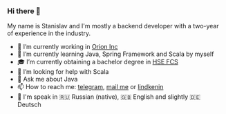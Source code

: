 ### Hi there 👋

My name is Stanislav and I'm mostly a backend developer with a two-year of experience in the industry.
- 🔭 I’m currently working in [Orion Inc](https://www.orioninc.com/) 
- 🌱 I’m currently learning Java, Spring Framework and Scala by myself
- 🎓 I’m currently obtaining a bachelor degree in [HSE FCS](https://nnov.hse.ru/en/ba/se/)
- 🤔 I’m looking for help with Scala
- 💬 Ask me about Java
- 📫 How to reach me: [telegram](https://t.me/slowslav), [mail me](mailto:stanis.stoyanov@outlook.com) or [lindkenin](https://www.linkedin.com/in/ssstoyanov/)
- 🎤 I'm speak in 🇷🇺 Russian (native), 🇬🇧 English and slightly 🇩🇪 Deutsch 
